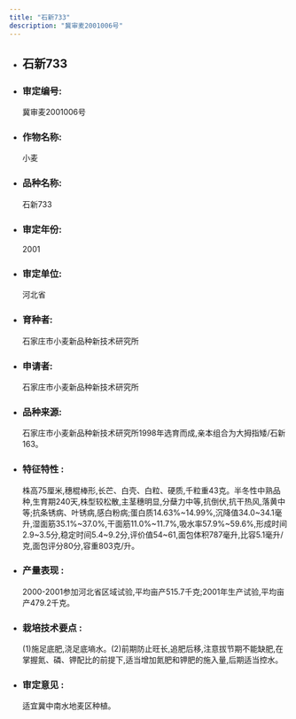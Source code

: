 ```yaml
---
title: "石新733"
description: "冀审麦2001006号"
---
```

* ## 石新733
* ###  审定编号:  
   冀审麦2001006号

*  ### 作物名称:  
   小麦

*   ###  品种名称: 
    石新733

*   ### 审定年份: 
    2001

*   ### 审定单位:  
    河北省

*   ### 育种者:  
    石家庄市小麦新品种新技术研究所

*   ### 申请者:  
    石家庄市小麦新品种新技术研究所

*   ### 品种来源:  
    石家庄市小麦新品种新技术研究所1998年选育而成,亲本组合为大拇指矮/石新163。

*   ### 特征特性 : 
    株高75厘米,穗棍棒形,长芒、白壳、白粒、硬质,千粒重43克。半冬性中熟品种,生育期240天,株型较松散,主茎穗明显,分蘖力中等,抗倒伏,抗干热风,落黄中等;抗条锈病、叶锈病,感白粉病;蛋白质14.63%~14.99%,沉降值34.0~34.1毫升,湿面筋35.1%~37.0%,干面筋11.0%~11.7%,吸水率57.9%~59.6%,形成时间2.9~3.5分,稳定时间5.4~9.2分,评价值54~61,面包体积787毫升,比容5.1毫升/克,面包评分80分,容重803克/升。

*   ### 产量表现 : 
    2000-2001参加河北省区域试验,平均亩产515.7千克;2001年生产试验,平均亩产479.2千克。

*   ### 栽培技术要点 : 
    (1)施足底肥,浇足底墒水。(2)前期防止旺长,追肥后移,注意拔节期不能缺肥,在掌握氮、磷、钾配比的前提下,适当增加氮肥和钾肥的施入量,后期适当控水。

*   ### 审定意见 : 
    适宜冀中南水地麦区种植。
